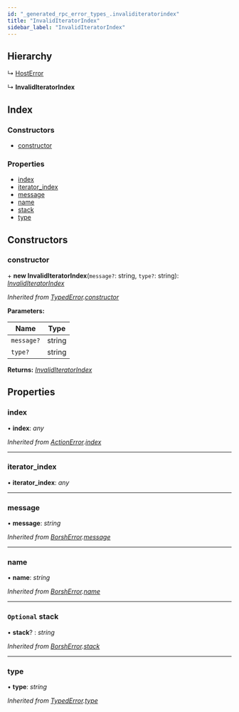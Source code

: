 ```yaml
---
id: "_generated_rpc_error_types_.invaliditeratorindex"
title: "InvalidIteratorIndex"
sidebar_label: "InvalidIteratorIndex"
---
```


## Hierarchy

  ↳ [HostError](_generated_rpc_error_types_.hosterror.md)

  ↳ **InvalidIteratorIndex**

## Index

### Constructors

* [constructor](_generated_rpc_error_types_.invaliditeratorindex.md#constructor)

### Properties

* [index](_generated_rpc_error_types_.invaliditeratorindex.md#index)
* [iterator_index](_generated_rpc_error_types_.invaliditeratorindex.md#iterator_index)
* [message](_generated_rpc_error_types_.invaliditeratorindex.md#message)
* [name](_generated_rpc_error_types_.invaliditeratorindex.md#name)
* [stack](_generated_rpc_error_types_.invaliditeratorindex.md#optional-stack)
* [type](_generated_rpc_error_types_.invaliditeratorindex.md#type)

## Constructors

###  constructor

\+ **new InvalidIteratorIndex**(`message?`: string, `type?`: string): *[InvalidIteratorIndex](_generated_rpc_error_types_.invaliditeratorindex.md)*

*Inherited from [TypedError](_utils_errors_.typederror.md).[constructor](_utils_errors_.typederror.md#constructor)*

**Parameters:**

Name | Type |
------ | ------ |
`message?` | string |
`type?` | string |

**Returns:** *[InvalidIteratorIndex](_generated_rpc_error_types_.invaliditeratorindex.md)*

## Properties

###  index

• **index**: *any*

*Inherited from [ActionError](_generated_rpc_error_types_.actionerror.md).[index](_generated_rpc_error_types_.actionerror.md#index)*

___

###  iterator_index

• **iterator_index**: *any*

___

###  message

• **message**: *string*

*Inherited from [BorshError](_utils_serialize_.borsherror.md).[message](_utils_serialize_.borsherror.md#message)*

___

###  name

• **name**: *string*

*Inherited from [BorshError](_utils_serialize_.borsherror.md).[name](_utils_serialize_.borsherror.md#name)*

___

### `Optional` stack

• **stack**? : *string*

*Inherited from [BorshError](_utils_serialize_.borsherror.md).[stack](_utils_serialize_.borsherror.md#optional-stack)*

___

###  type

• **type**: *string*

*Inherited from [TypedError](_utils_errors_.typederror.md).[type](_utils_errors_.typederror.md#type)*
